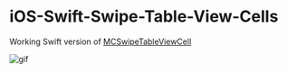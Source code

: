 # iOS-Swift-Swipe-Table-View-Cells

Working Swift version of [MCSwipeTableViewCell](https://github.com/alikaragoz/MCSwipeTableViewCell)

![gif](http://i.imgur.com/x76jcyT.gif?1)
